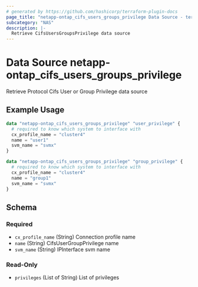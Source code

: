 ```yaml
---
# generated by https://github.com/hashicorp/terraform-plugin-docs
page_title: "netapp-ontap_cifs_users_groups_privilege Data Source - terraform-provider-netapp-ontap"
subcategory: "NAS"
description: |-
  Retrieve CifsUsersGroupsPrivilege data source
---
```


# Data Source netapp-ontap_cifs_users_groups_privilege

Retrieve Protocol Cifs User or Group Privilege data source

## Example Usage
```terraform
data "netapp-ontap_cifs_users_groups_privilege" "user_privilege" {
  # required to know which system to interface with
  cx_profile_name = "cluster4"
  name = "user1"
  svm_name = "svmx"
}

data "netapp-ontap_cifs_users_groups_privilege" "group_privilege" {
  # required to know which system to interface with
  cx_profile_name = "cluster4"
  name = "group1"
  svm_name = "svmx"
}
```

<!-- schema generated by tfplugindocs -->
## Schema

### Required

- `cx_profile_name` (String) Connection profile name
- `name` (String) CifsUserGroupPrivilege name
- `svm_name` (String) IPInterface svm name

### Read-Only

- `privileges` (List of String) List of privileges


